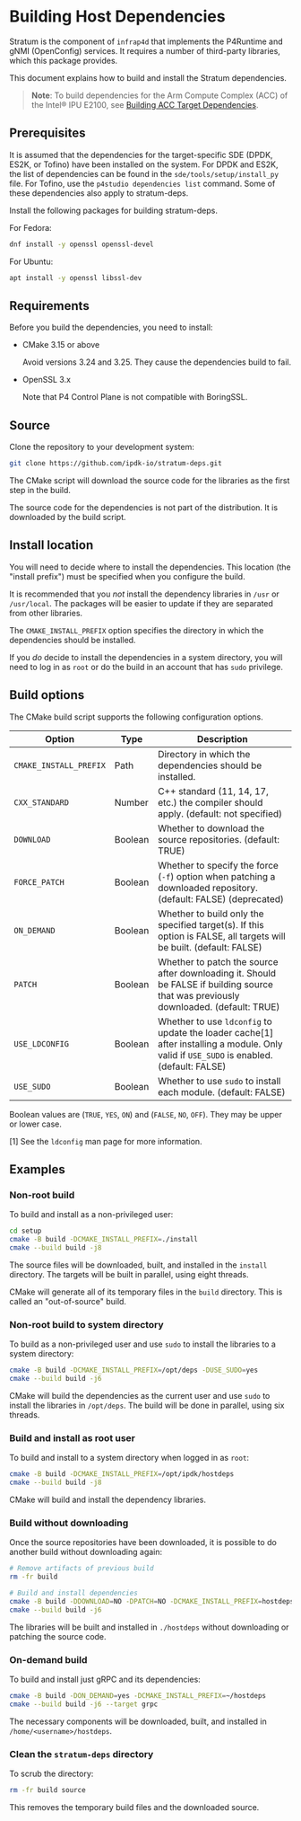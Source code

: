 # Building Host Dependencies

Stratum is the component of `infrap4d` that implements the P4Runtime and gNMI
(OpenConfig) services. It requires  a number of third-party libraries, which
this package provides.

This document explains how to build and install the Stratum dependencies.

> **Note**: To build dependencies for the Arm Compute Complex (ACC) of the
Intel&reg; IPU E2100, see
[Building ACC Target Dependencies](building-acc-target-deps.md).

## Prerequisites

It is assumed that the dependencies for the target-specific SDE (DPDK, ES2K, or
Tofino) have been installed on the system. For DPDK and ES2K, the list of
dependencies can be found in the `sde/tools/setup/install_py` file.
For Tofino, use the `p4studio dependencies list` command. Some of these
dependencies also apply to stratum-deps.

Install the following packages for building stratum-deps.

For Fedora:

```bash
dnf install -y openssl openssl-devel
```

For Ubuntu:

```bash
apt install -y openssl libssl-dev
```

## Requirements

Before you build the dependencies, you need to install:

- CMake 3.15 or above

  Avoid versions 3.24 and 3.25. They cause the dependencies build to fail.

- OpenSSL 3.x

  Note that P4 Control Plane is not compatible with BoringSSL.

## Source

Clone the repository to your development system:

```bash
git clone https://github.com/ipdk-io/stratum-deps.git
```

The CMake script will download the source code for the libraries as the
first step in the build.

The source code for the dependencies is not part of the distribution.
It is downloaded by the build script.

## Install location

You will need to decide where to install the dependencies. This location
(the "install prefix") must be specified when you configure the build.

It is recommended that you _not_ install the dependency libraries in `/usr`
or `/usr/local`. The packages will be easier to update if they are separated
from other libraries.

The `CMAKE_INSTALL_PREFIX` option specifies the directory in which the
dependencies should be installed.

If you _do_ decide to install the dependencies in a system directory, you
will need to log in as `root` or do the build in an account that has `sudo`
privilege.

## Build options

The CMake build script supports the following configuration options.

| Option | Type | Description |
| ------ | ---- | ----------- |
| `CMAKE_INSTALL_PREFIX` | Path | Directory in which the dependencies should be installed. |
| `CXX_STANDARD` | Number | C++ standard (11, 14, 17, etc.) the compiler should apply. (default: not specified) |
| `DOWNLOAD` | Boolean | Whether to download the source repositories. (default: TRUE) |
| `FORCE_PATCH` | Boolean | Whether to specify the force (`-f`) option when patching a downloaded repository. (default: FALSE) (deprecated) |
| `ON_DEMAND` | Boolean | Whether to build only the specified target(s). If this option is FALSE, all targets will be built. (default: FALSE) |
| `PATCH` | Boolean | Whether to patch the source after downloading it. Should be FALSE if building source that was previously downloaded. (default: TRUE) |
| `USE_LDCONFIG` | Boolean | Whether to use `ldconfig` to update the loader cache[1] after installing a module. Only valid if `USE_SUDO` is enabled. (default: FALSE) |
| `USE_SUDO` | Boolean | Whether to use `sudo` to install each module. (default: FALSE) |

Boolean values are (`TRUE`, `YES`, `ON`) and (`FALSE`, `NO`, `OFF`).
They may be upper or lower case.

[1] See the `ldconfig` man page for more information.

## Examples

### Non-root build

To build and install as a non-privileged user:

```bash
cd setup
cmake -B build -DCMAKE_INSTALL_PREFIX=./install
cmake --build build -j8
```

The source files will be downloaded, built, and installed in the `install`
directory. The targets will be built in parallel, using eight threads.

CMake will generate all of its temporary files in the `build` directory.
This is called an "out-of-source" build.

### Non-root build to system directory

To build as a non-privileged user and use `sudo` to install the libraries to
a system directory:

```bash
cmake -B build -DCMAKE_INSTALL_PREFIX=/opt/deps -DUSE_SUDO=yes
cmake --build build -j6
```

CMake will build the dependencies as the current user and use `sudo` to
install the libraries in `/opt/deps`. The build will be done in parallel,
using six threads.

### Build and install as root user

To build and install to a system directory when logged in as `root`:

```bash
cmake -B build -DCMAKE_INSTALL_PREFIX=/opt/ipdk/hostdeps
cmake --build build -j8
```

CMake will build and install the dependency libraries.

### Build without downloading

Once the source repositories have been downloaded, it is possible to do
another build without downloading again:

```bash
# Remove artifacts of previous build
rm -fr build

# Build and install dependencies
cmake -B build -DDOWNLOAD=NO -DPATCH=NO -DCMAKE_INSTALL_PREFIX=hostdeps
cmake --build build -j6
```

The libraries will be built and installed in `./hostdeps` without downloading
or patching the source code.

<!--
### Build using Ninja

To build the Stratum dependencies using Ninja instead of GNU Make:

```bash
cmake -B build -G Ninja -DCMAKE_INSTALL_PREFIX=deps
cmake --build build -j6
```
-->

### On-demand build

To build and install just gRPC and its dependencies:

```bash
cmake -B build -DON_DEMAND=yes -DCMAKE_INSTALL_PREFIX=~/hostdeps
cmake --build build -j6 --target grpc
```

The necessary components will be downloaded, built, and installed in
`/home/<username>/hostdeps`.

### Clean the `stratum-deps` directory

To scrub the directory:

```bash
rm -fr build source
```

This removes the temporary build files and the downloaded source.
